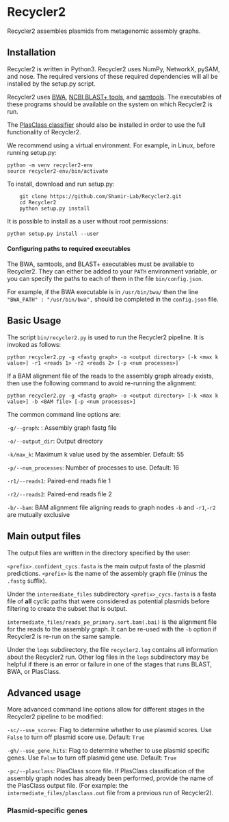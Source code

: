 # Recycler2

Recycler2 assembles plasmids from metagenomic assembly graphs.

## Installation

Recycler2 is written in Python3. Recycler2 uses NumPy, NetworkX, pySAM, and nose. The required versions of these required dependencies will all be installed by the setup.py script.

Recycler2 uses [BWA](https://github.com/lh3/bwa), [NCBI BLAST+ tools](https://blast.ncbi.nlm.nih.gov/Blast.cgi?CMD=Web&PAGE_TYPE=BlastDocs&DOC_TYPE=Download), and [samtools](https://github.com/samtools/samtools). The executables of these programs should be available on the system on which Recycler2 is run.

The [PlasClass classifier](https://github.com/Shamir-Lab/PlasClass) should also be installed in order to use the full functionality of Recycler2.

We recommend using a virtual environment. For example, in Linux, before running setup.py:
```
python -m venv recycler2-env
source recycler2-env/bin/activate
```
To install, download and run setup.py:
```
    git clone https://github.com/Shamir-Lab/Recycler2.git
    cd Recycler2
    python setup.py install
```
It is possible to install as a user without root permissions:
```
python setup.py install --user
```
#### Configuring paths to required executables
The BWA, samtools, and BLAST+ executables must be available to Recycler2. They can either be added to your `PATH` environment variable, or you can specify the paths to each of them in the file `bin/config.json`.

For example, if the BWA executable is in `/usr/bin/bwa/` then the line `"BWA_PATH" : "/usr/bin/bwa",` should be completed in the `config.json` file.

## Basic Usage
The script `bin/recycler2.py` is used to run the Recycler2 pipeline. It is invoked as follows: 
```
python recycler2.py -g <fastg graph> -o <output directory> [-k <max k value>] -r1 <reads 1> -r2 <reads 2> [-p <num processes>]
```
If a BAM alignment file of the reads to the assembly graph already exists, then use the following command to avoid re-running the alignment:
```
python recycler2.py -g <fastg graph> -o <output directory> [-k <max k value>] -b <BAM file> [-p <num processes>]
```
The common command line options are:

`-g/--graph`: : Assembly graph fastg file

`-o/--output_dir`: Output directory

`-k/max_k`: Maximum k value used by the assembler. Default: 55

`-p/--num_processes`: Number of processes to use. Default: 16

`-r1/--reads1`: Paired-end reads file 1

`-r2/--reads2`: Paired-end reads file 2

`-b/--bam`: BAM alignment file aligning reads to graph nodes `-b` and `-r1`,`-r2` are mutually exclusive

## Main output files
The output files are written in the directory specified by the user:

`<prefix>.confident_cycs.fasta` is the main output fasta of the plasmid predictions. `<prefix>` is the name of the assembly graph file (minus the `.fastg` suffix).

Under the `intermediate_files` subdirectory `<prefix>_cycs.fasta` is a fasta file of **all** cyclic paths that were considered as potential plasmids before filtering to create the subset that is output.

`intermediate_files/reads_pe_primary.sort.bam(.bai)` is the alignment file for the reads to the assembly graph. It can be re-used with the `-b` option if Recycler2 is re-run on the same sample.

Under the `logs` subdirectory, the file `recycler2.log` contains all information about the Recycler2 run. Other log files in the `logs` subdirectory may be helpful if there is an error or failure in one of the stages that runs BLAST, BWA, or PlasClass.

## Advanced usage
More advanced command line options allow for different stages in the Recycler2 pipeline to be modified:

`-sc/--use_scores`: Flag to determine whether to use plasmid scores. Use `False` to turn off plasmid score use. Default: `True`

`-gh/--use_gene_hits`: Flag to determine whether to use plasmid specific genes. Use `False` to turn off plasmid gene use. Default: `True`

`-pc/--plasclass`: PlasClass score file. If PlasClass classification of the assembly graph nodes has already been performed, provide the name of the PlasClass output file. (For example: the `intermediate_files/plasclass.out` file from a previous run of Recycler2).

### Plasmid-specific genes


